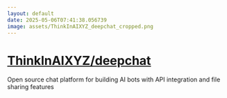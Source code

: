 ```yaml
---
layout: default
date: 2025-05-06T07:41:38.056739
image: assets/ThinkInAIXYZ_deepchat_cropped.png
---
```


# [ThinkInAIXYZ/deepchat](https://github.com/ThinkInAIXYZ/deepchat)

Open source chat platform for building AI bots with API integration and file sharing features
